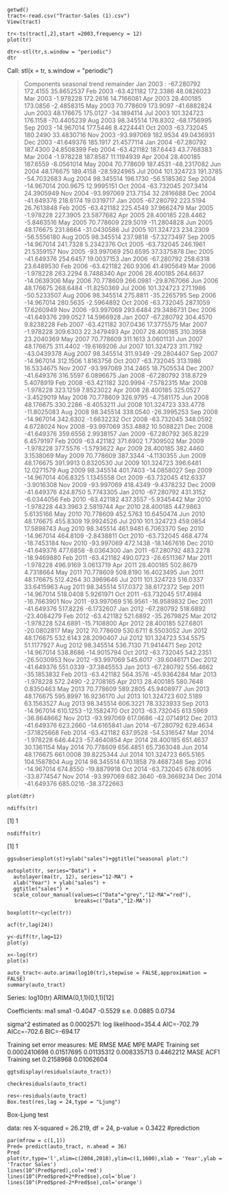 ```{r}
getwd()
tract<-read.csv("Tractor-Sales (1).csv")
View(tract)
```
```{r}
tr<-ts(tract[,2],start =2003,frequency = 12)
plot(tr)
```
```{r}
dtr<-stl(tr,s.window = "periodic")
dtr
```
Call:
    stl(x = tr, s.window = "periodic")

> Components
seasonal    trend   remainder
Jan 2003 : -67.280792 172.4155  35.8652537
Feb 2003 -63.421182 172.3386  48.0826023
Mar 2003  -1.978228 172.2616  14.7166081
Apr 2003  28.400185 173.0856  -2.4858315
May 2003  70.778609 173.9097 -41.6882824
Jun 2003  48.176675 175.0127 -34.1894114
Jul 2003 101.324723 176.1158 -70.4405239
Aug 2003  98.345514 176.8302 -68.1756995
Sep 2003 -14.967014 177.5446   8.4224441
Oct 2003 -63.732045 180.2490  33.4830716
Nov 2003 -93.997069 182.9534  49.0436931
Dec 2003 -41.649376 185.1917  21.4577114
Jan 2004 -67.280792 187.4300  24.8508399
Feb 2004 -63.421182 187.6443  43.7768383
Mar 2004  -1.978228 187.8587  11.1194939
Apr 2004  28.400185 187.6559  -8.0561014
May 2004  70.778609 187.4531 -48.2317082
Jun 2004  48.176675 189.4158 -28.5924965
Jul 2004 101.324723 191.3785 -54.7032683
Aug 2004  98.345514 196.1730 -56.5185362
Sep 2004 -14.967014 200.9675  12.9995151
Oct 2004 -63.732045 207.3414  24.3905949
Nov 2004 -93.997069 213.7154  32.2816688
Dec 2004 -41.649376 218.6174  19.0319717
Jan 2005 -67.280792 223.5194  26.7613848
Feb 2005 -63.421182 225.4549  37.9662479
Mar 2005  -1.978228 227.3905  23.5877682
Apr 2005  28.400185 228.4462  -5.8463516
May 2005  70.778609 229.5019 -11.2804828
Jun 2005  48.176675 231.8664 -31.0430586
Jul 2005 101.324723 234.2309 -56.5556180
Aug 2005  98.345514 237.9818 -57.3273497
Sep 2005 -14.967014 241.7328   5.2342376
Oct 2005 -63.732045 246.1961  21.5359157
Nov 2005 -93.997069 250.6595  37.3375878
Dec 2005 -41.649376 254.6457  19.0037153
Jan 2006 -67.280792 258.6318  23.6489530
Feb 2006 -63.421182 260.9306  41.4905649
Mar 2006  -1.978228 263.2294   8.7488340
Apr 2006  28.400185 264.6637 -14.0639306
May 2006  70.778609 266.0981 -29.8767066
Jun 2006  48.176675 268.6484 -11.8250369
Jul 2006 101.324723 271.1986 -50.5233507
Aug 2006  98.345514 275.8811 -35.2265795
Sep 2006 -14.967014 280.5635  -2.5964892
Oct 2006 -63.732045 287.1059  17.6260949
Nov 2006 -93.997069 293.6484  29.3486731
Dec 2006 -41.649376 299.0527  14.5966928
Jan 2007 -67.280792 304.4570   9.8238228
Feb 2007 -63.421182 307.0436  17.3775575
Mar 2007  -1.978228 309.6303  22.3479493
Apr 2007  28.400185 310.3958  23.2040369
May 2007  70.778609 311.1613   3.0601131
Jun 2007  48.176675 311.4402 -19.6169206
Jul 2007 101.324723 311.7192 -43.0439378
Aug 2007  98.345514 311.9349 -29.2804407
Sep 2007 -14.967014 312.1506   1.8163756
Oct 2007 -63.732045 313.1986  16.5334675
Nov 2007 -93.997069 314.2465  18.7505534
Dec 2007 -41.649376 316.5597   6.0896675
Jan 2008 -67.280792 318.8729   5.4078919
Feb 2008 -63.421182 320.9994  -7.5782315
Mar 2008  -1.978228 323.1259   7.8523022
Apr 2008  28.400185 325.0527  -3.4529019
May 2008  70.778609 326.9795  -4.7581175
Jun 2008  48.176675 330.2286  -8.4053211
Jul 2008 101.324723 333.4778 -11.8025083
Aug 2008  98.345514 338.0540 -26.3995253
Sep 2008 -14.967014 342.6302  -1.6632232
Oct 2008 -63.732045 348.0592   4.6728024
Nov 2008 -93.997069 353.4882  10.5088221
Dec 2008 -41.649376 359.6556   2.9938157
Jan 2009 -67.280792 365.8229   6.4579197
Feb 2009 -63.421182 371.6902   1.7309502
Mar 2009  -1.978228 377.5576  -1.5793622
Apr 2009  28.400185 382.4460   3.1538069
May 2009  70.778609 387.3344  -4.1130355
Jun 2009  48.176675 391.9913   0.8320530
Jul 2009 101.324723 396.6481  12.0271579
Aug 2009  98.345514 401.7403 -14.0858027
Sep 2009 -14.967014 406.8325   1.1345558
Oct 2009 -63.732045 412.6337  -3.9016308
Nov 2009 -93.997069 418.4349  -9.4378232
Dec 2009 -41.649376 424.8750   5.7743305
Jan 2010 -67.280792 431.3152  -6.0344056
Feb 2010 -63.421182 437.3557  -5.9345442
Mar 2010  -1.978228 443.3963   2.5819744
Apr 2010  28.400185 447.9863   5.6135166
May 2010  70.778609 452.5763  10.6450474
Jun 2010  48.176675 455.8309  19.9924526
Jul 2010 101.324723 459.0854  17.5898743
Aug 2010  98.345514 461.9481   6.7063370
Sep 2010 -14.967014 464.8109  -2.8438811
Oct 2010 -63.732045 468.4774 -18.7453184
Nov 2010 -93.997069 472.1438 -18.1467616
Dec 2010 -41.649376 477.6858  -8.0364300
Jan 2011 -67.280792 483.2278 -18.9469880
Feb 2011 -63.421182 490.0723 -26.6511367
Mar 2011  -1.978228 496.9169   3.0613719
Apr 2011  28.400185 502.8679   4.7318664
May 2011  70.778609 508.8190  16.4023495
Jun 2011  48.176675 512.4264  30.3969646
Jul 2011 101.324723 516.0337  33.6415963
Aug 2011  98.345514 517.0372  38.6172372
Sep 2011 -14.967014 518.0408   5.9261971
Oct 2011 -63.732045 517.4984 -16.7663901
Nov 2011 -93.997069 516.9561 -16.9589832
Dec 2011 -41.649376 517.8226  -6.1732607
Jan 2012 -67.280792 518.6892 -23.4084279
Feb 2012 -63.421182 521.6892 -35.2679825
Mar 2012  -1.978228 524.6891 -15.7108800
Apr 2012  28.400185 527.6801 -20.0802817
May 2012  70.778609 530.6711   8.5503052
Jun 2012  48.176675 532.6143  28.2090407
Jul 2012 101.324723 534.5575  51.1177927
Aug 2012  98.345514 536.7130  71.9414471
Sep 2012 -14.967014 538.8686 -14.9015794
Oct 2012 -63.732045 542.2351 -26.5030953
Nov 2012 -93.997069 545.6017 -39.6046171
Dec 2012 -41.649376 551.0339 -37.3845553
Jan 2013 -67.280792 556.4662 -35.1853832
Feb 2013 -63.421182 564.3576 -45.9364284
Mar 2013  -1.978228 572.2490  -2.2708165
Apr 2013  28.400185 580.7648   0.8350463
May 2013  70.778609 589.2805  45.9408977
Jun 2013  48.176675 595.8997  16.9236170
Jul 2013 101.324723 602.5189  63.1563527
Aug 2013  98.345514 606.3221  78.3323933
Sep 2013 -14.967014 610.1253 -12.1582470
Oct 2013 -63.732045 613.5969 -36.8648662
Nov 2013 -93.997069 617.0686 -42.0714912
Dec 2013 -41.649376 623.2660 -14.6165841
Jan 2014 -67.280792 629.4634 -37.1825668
Feb 2014 -63.421182 637.9528 -54.5316547
Mar 2014  -1.978228 646.4423 -57.4640854
Apr 2014  28.400185 651.4637  30.1361154
May 2014  70.778609 656.4851  65.7363048
Jun 2014  48.176675 661.0008  39.8225344
Jul 2014 101.324723 665.5165 104.1587804
Aug 2014  98.345514 670.1858  79.4687348
Sep 2014 -14.967014 674.8550 -19.8879918
Oct 2014 -63.732045 678.6095 -33.8774547
Nov 2014 -93.997069 682.3640 -69.3669234
Dec 2014 -41.649376 685.0216 -38.3722663
```{r}
plot(dtr)
```
```{r}
ndiffs(tr)
```
[1] 1
```{r}
nsdiffs(tr)
```
[1] 1
```{r}
ggsubseriesplot(st)+ylab("sales")+ggtitle("seasonal plot:")
```
```{r}
autoplot(tr, series="Data") +
  autolayer(ma(tr, 12), series="12-MA") +
  xlab("Year") + ylab("sales") +
  ggtitle("sales") +
  scale_colour_manual(values=c("Data"="grey","12-MA"="red"),
                      breaks=c("Data","12-MA"))
```
```{r}
boxplot(tr~cycle(tr))
```
```{r}
acf(tr,lag(24))
```
```{r}
y<-diff(tr,lag=12)
plot(y)
```
```{r}
x<-log(tr)
plot(x)
```
```{r}
auto_tract<-auto.arima(log10(tr),stepwise = FALSE,approximation = FALSE)
summary(auto_tract)
```
Series: log10(tr) 
ARIMA(0,1,1)(0,1,1)[12] 

Coefficients:
    ma1     sma1
-0.4047  -0.5529
s.e.   0.0885   0.0734

sigma^2 estimated as 0.0002571:  log likelihood=354.4
AIC=-702.79   AICc=-702.6   BIC=-694.17

Training set error measures:
    ME       RMSE        MAE         MPE      MAPE
Training set 0.0002410698 0.01517695 0.01135312 0.008335713 0.4462212
MASE       ACF1
Training set 0.2158968 0.01062604
```{r}
ggtsdisplay(residuals(auto_tract))
```
```{r}
checkresiduals(auto_tract)
```
```{r}
res<-residuals(auto_tract)
Box.test(res,lag = 24,type = "Ljung")
```
Box-Ljung test

data:  res
X-squared = 26.219, df = 24, p-value = 0.3422
#prediction
```{r}
par(mfrow = c(1,1))
Pred= predict(auto_tract, n.ahead = 36)
Pred
plot(tr,type='l',xlim=c(2004,2018),ylim=c(1,1600),xlab = 'Year',ylab = 'Tractor Sales')
lines(10^(Pred$pred),col='red')
lines(10^(Pred$pred+2*Pred$se),col='blue')
lines(10^(Pred$pred-2*Pred$se),col='orange')
```
